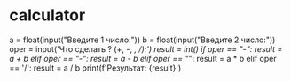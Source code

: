 # calculator
a = float(input("Введите 1  число:")) b = float(input("Введите 2  число:"))  oper = input('Что сделать ? (+, -, *, /):') result = int()  if oper == "-":     result = a + b elif oper == "-":     result = a - b elif oper == "*":     result = a * b elif oper == '/':     result = a / b  print(f'Результат: {result}')
